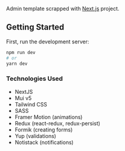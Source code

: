 Admin template scrapped with [Next.js](https://nextjs.org/) project.

## Getting Started

First, run the development server:

```bash
npm run dev
# or
yarn dev
```

### Technologies Used

- NextJS
- Mui v5
- Tailwind CSS
- SASS
- Framer Motion (animations)
- Redux (react-redux, redux-persist)
- Formik (creating forms)
- Yup (validations)
- Notistack (notifications)
